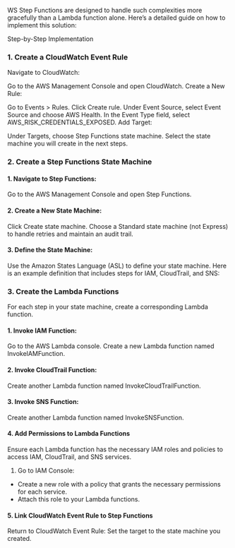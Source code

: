 WS Step Functions are designed to handle such complexities more gracefully than a Lambda function alone. Here’s a detailed guide on how to implement this solution:

Step-by-Step Implementation
### 1. Create a CloudWatch Event Rule
Navigate to CloudWatch:

Go to the AWS Management Console and open CloudWatch.
Create a New Rule:

Go to Events > Rules.
Click Create rule.
Under Event Source, select Event Source and choose AWS Health.
In the Event Type field, select AWS_RISK_CREDENTIALS_EXPOSED.
Add Target:

Under Targets, choose Step Functions state machine.
Select the state machine you will create in the next steps.

### 2. Create a Step Functions State Machine

#### 1. Navigate to Step Functions:

Go to the AWS Management Console and open Step Functions.

#### 2. Create a New State Machine:

Click Create state machine.
Choose a Standard state machine (not Express) to handle retries and maintain an audit trail.

#### 3. Define the State Machine:

Use the Amazon States Language (ASL) to define your state machine. Here is an example definition that includes steps for IAM, CloudTrail, and SNS:

### 3. Create the Lambda Functions
For each step in your state machine, create a corresponding Lambda function. 

#### 1. Invoke IAM Function:
Go to the AWS Lambda console.
Create a new Lambda function named InvokeIAMFunction.

#### 2. Invoke CloudTrail Function:
Create another Lambda function named InvokeCloudTrailFunction.

#### 3. Invoke SNS Function:
Create another Lambda function named InvokeSNSFunction.

#### 4. Add Permissions to Lambda Functions
Ensure each Lambda function has the necessary IAM roles and policies to access IAM, CloudTrail, and SNS services.

1. Go to IAM Console:
- Create a new role with a policy that grants the necessary permissions for each service.
- Attach this role to your Lambda functions.

#### 5. Link CloudWatch Event Rule to Step Functions
Return to CloudWatch Event Rule:
Set the target to the state machine you created.



